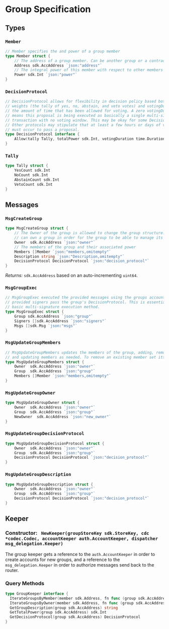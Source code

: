 # Group Specification

## Types

### `Member`

```go
// Member specifies the and power of a group member
type Member struct {
	// The address of a group member. Can be another group or a contract
	Address sdk.AccAddress `json:"address"`
	// The integral power of this member with respect to other members
	Power sdk.Int `json:"power"`
}
```

### `DecisionProtocol`

```go
// DecisionProtocol allows for flexibility in decision policy based both on
// weights (the tally of yes, no, abstain, and veto votes) and votingDuration -
// the amount of time that has been allowed for voting. A zero votingDuration
// means this proposal is being executed as basically a single multi-sig
// transaction with no voting window. This may be okay for some DecisionProtocol's.
// Other protocols may stipulate that at least a few hours or days of voting
// must occur to pass a proposal.
type DecisionProtocol interface {
	Allow(tally Tally, totalPower sdk.Int, votingDuration time.Duration)
}
```

### `Tally`

```go
type Tally struct {
	YesCount sdk.Int
	NoCount sdk.Int
	AbstainCount sdk.Int
	VetoCount sdk.Int
}
```

## Messages

### `MsgCreateGroup`

```go
type MsgCreateGroup struct {
	// The Owner of the group is allowed to change the group structure. A group account
	// can own a group in order for the group to be able to manage its own members
	Owner  sdk.AccAddress `json:"owner"`
	// The members of the group and their associated power
	Members []Member `json:"members,omitempty"`
	Description string `json:"Description,omitempty"`
    DecisionProtocol DecisionProtocol `json:"decision_protocol"`
}
```

*Returns:* `sdk.AccAddress` based on an auto-incrementing `uint64`.

### `MsgGroupExec`

```go
// MsgGroupExec executed the provided messages using the groups account if the
// provided signers pass the group's DecisionProtocol. This is essentially a
// basic multi-signature execution method.
type MsgGroupExec struct {
    Group sdk.AccAddress `json:"group"`
    Signers []sdk.AccAddress `json:"signers"`
    Msgs []sdk.Msg `json:"msgs"`
}
```

### `MsgUpdateGroupMembers`

```go
// MsgUpdateGroupMembers updates the members of the group, adding, removing,
// and updating members as needed. To remove an existing member set its Power to 0.
type MsgUpdateGroupMembers struct {
	Owner  sdk.AccAddress `json:"owner"`
	Group  sdk.AccAddress `json:"group"`
	Members []Member `json:"members,omitempty"`
}
```

### `MsgUpdateGroupOwner`

```go
type MsgUpdateGroupOwner struct {
	Owner  sdk.AccAddress `json:"owner"`
	Group  sdk.AccAddress `json:"group"`
	NewOwner  sdk.AccAddress `json:"new_owner"`
}
```

### `MsgUpdateGroupDecisionProtocol`

```go
type MsgUpdateGroupDecisionProtocol struct {
	Owner  sdk.AccAddress `json:"owner"`
	Group  sdk.AccAddress `json:"group"`
    DecisionProtocol DecisionProtocol `json:"decision_protocol"`
}
```

### `MsgUpdateGroupDescription`

```go
type MsgUpdateGroupDescription struct {
	Owner  sdk.AccAddress `json:"owner"`
	Group  sdk.AccAddress `json:"group"`
    DecisionProtocol DecisionProtocol `json:"decision_protocol"`
}
```

## Keeper

### Constructor: ` NewKeeper(groupStoreKey sdk.StoreKey, cdc *codec.Codec, accountKeeper auth.AccountKeeper, dispatcher msg_delegation.Keeper)`

The group keeper gets a reference to the `auth.AccountKeeper` in order to create
accounts for new groups, and a reference to the `msg_delegation.Keeper` in order
to authorize messages send back to the router.

### Query Methods

```go
type GroupKeeper interface {
  IterateGroupsByMember(member sdk.Address, fn func (group sdk.AccAddress) (stop bool))
  IterateGroupsByOwner(member sdk.Address, fn func (group sdk.AccAddress) (stop bool))
  GetGroupDescription(group sdk.AccAddress) string
  GetTotalPower(group sdk.AccAddress) sdk.Int
  GetDecisionProtocol(group sdk.AccAddress) DecisionProtocol
}
```
